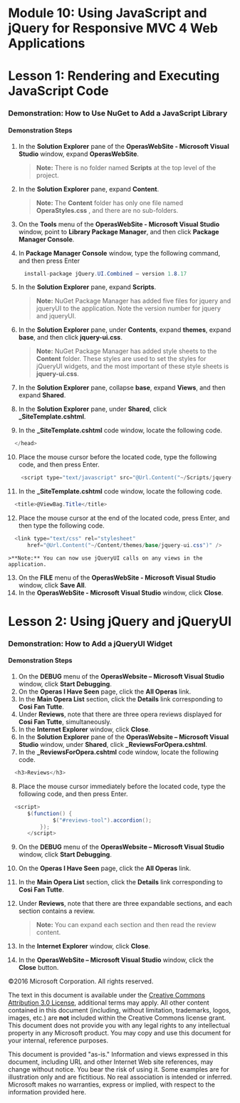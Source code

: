 # Module 10: Using JavaScript and jQuery for Responsive MVC 4 Web Applications

# Lesson 1: Rendering and Executing JavaScript Code

### Demonstration: How to Use NuGet to Add a JavaScript Library

#### Demonstration Steps

1. In the **Solution Explorer** pane of the **OperasWebSite - Microsoft Visual Studio** window, expand **OperasWebSite**.

   >**Note:** There is no folder named **Scripts** at the top level of the project.

2. In the **Solution Explorer** pane, expand **Content**.

   >**Note:** The **Content** folder has only one file named **OperaStyles.css** , and there are no sub-folders.

3. On the **Tools** menu of the **OperasWebSite - Microsoft Visual Studio** window, point to **Library Package Manager**, and then click **Package Manager Console**.
4. In **Package Manager Console** window, type the following command, and then press Enter

  ```cs
       install-package jQuery.UI.Combined – version 1.8.17
```
5. In the **Solution Explorer** pane, expand **Scripts**.

    >**Note:** NuGet Package Manager has added five files for jquery and jqueryUI to the application. Note the version number for jquery and jqueryUI.


6. In the **Solution Explorer** pane, under **Contents**, expand **themes**, expand **base**, and then click **jquery-ui.css**.

    >**Note:** NuGet Package Manager has added style sheets to the **Content** folder. These styles are used to set the styles for jQueryUI widgets, and the most important of these style sheets is **jquery-ui.css**.

7. In the **Solution Explorer** pane, collapse **base**, expand **Views**, and then expand **Shared**.
8. In the **Solution Explorer** pane, under **Shared**, click **_SiteTemplate.cshtml**.
9. In the **_SiteTemplate.cshtml** code window, locate the following code.

  ```cs
    </head>
```
10. Place the mouse cursor before the located code, type the following code, and then press Enter.

  ```cs
      <script type="text/javascript" src="@Url.Content("~/Scripts/jquery-ui-1.8.17js")"></scripts>
```
11. In the **_SiteTemplate.cshtml** code window, locate the following code.

  ```cs
    <title>@ViewBag.Title</title>
```
12. Place the mouse cursor at the end of the located code, press Enter, and then type the following code.

  ```cs
    <link type="text/css" rel="stylesheet" 
        href="@Url.Content("~/Content/themes/base/jquery-ui.css")" />
```
    >**Note:** You can now use jQueryUI calls on any views in the application. 

13. On the **FILE** menu of the **OperasWebSite - Microsoft Visual Studio** window, click **Save All**.
14. In the **OperasWebSite - Microsoft Visual Studio** window, click **Close**.

# Lesson 2: Using jQuery and jQueryUI

### Demonstration: How to Add a jQueryUI Widget

#### Demonstration Steps

1. On the **DEBUG** menu of the **OperasWebsite – Microsoft Visual Studio** window, click **Start Debugging**.
2. On the **Operas I Have Seen** page, click the **All Operas** link.
3. In the **Main Opera List** section, click the **Details** link corresponding to **Cosi Fan Tutte**.
4. Under **Reviews**, note that there are three opera reviews displayed for **Cosi Fan Tutte**, simultaneously.
5. In the **Internet Explorer** window, click **Close**.
6. In the **Solution Explorer** pane of the **OperasWebsite – Microsoft Visual Studio** window, under **Shared**, click **_ReviewsForOpera.cshtml**.
7. In the **_ReviewsForOpera.cshtml** code window, locate the following code.

  ```cs
    <h3>Reviews</h3>
```
8. Place the mouse cursor immediately before the located code, type the following code, and then press Enter.

  ```cs
    <script>
        $(function() {
                $("#reviews-tool").accordion();
            });
        </script>
```
9. On the **DEBUG** menu of the **OperasWebsite – Microsoft Visual Studio** window, click **Start Debugging**.
10. On the **Operas I Have Seen** page, click the **All Operas** link.
11. In the **Main Opera List** section, click the **Details** link corresponding to **Cosi Fan Tutte**.
12. Under **Reviews**, note that there are three expandable sections, and each section contains a review.

     >**Note:** You can expand each section and then read the review content. 

13. In the **Internet Explorer** window, click **Close**.
14. In the **OperasWebSite – Microsoft Visual Studio** window, click the **Close** button.

©2016 Microsoft Corporation. All rights reserved.

The text in this document is available under the  [Creative Commons Attribution 3.0 License](https://creativecommons.org/licenses/by/3.0/legalcode), additional terms may apply. All other content contained in this document (including, without limitation, trademarks, logos, images, etc.) are  **not**  included within the Creative Commons license grant. This document does not provide you with any legal rights to any intellectual property in any Microsoft product. You may copy and use this document for your internal, reference purposes.

This document is provided &quot;as-is.&quot; Information and views expressed in this document, including URL and other Internet Web site references, may change without notice. You bear the risk of using it. Some examples are for illustration only and are fictitious. No real association is intended or inferred. Microsoft makes no warranties, express or implied, with respect to the information provided here.
